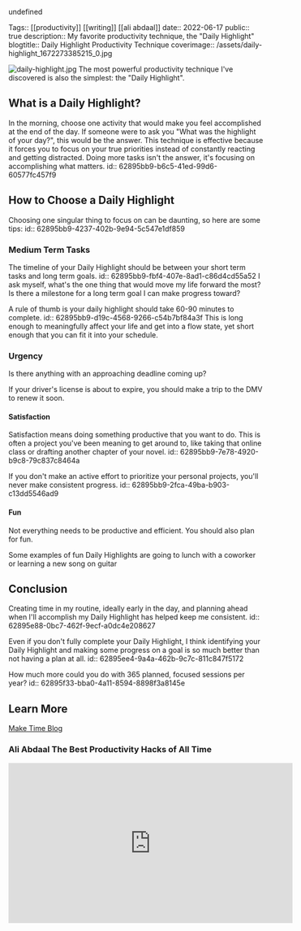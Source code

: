 undefined

Tags:: [[productivity]] [[writing]] [[ali abdaal]]
date:: 2022-06-17
public:: true
description:: My favorite productivity technique, the "Daily Highlight"
blogtitle:: Daily Highlight Productivity Technique
coverimage:: /assets/daily-highlight_1672273385215_0.jpg


![daily-highlight.jpg](../assets/daily-highlight_1672273385215_0.jpg)
The most powerful productivity technique I've discovered is also the simplest: the "Daily Highlight".

## What is a Daily Highlight?

In the morning, choose one activity that would make you feel accomplished at the end of the day. If someone were to ask you "What was the highlight of your day?", this would be the answer.
This technique is effective because it forces you to focus on your true priorities instead of constantly reacting and getting distracted.
Doing more tasks isn't the answer, it's focusing on accomplishing what matters.
id:: 62895bb9-b6c5-41ed-99d6-60577fc457f9


## How to Choose a Daily Highlight

Choosing one singular thing to focus on can be daunting, so here are some tips:
id:: 62895bb9-4237-402b-9e94-5c547e1df859

### Medium Term Tasks

The timeline of your Daily Highlight should be between your short term tasks and long term goals. 
id:: 62895bb9-fbf4-407e-8ad1-c86d4cd55a52
I ask myself, what's the one thing that would move my life forward the most? Is there a milestone for a long term goal I can make progress toward?

A rule of thumb is your daily highlight should take 60-90 minutes to complete.
id:: 62895bb9-d19c-4568-9266-c54b7bf84a3f
This is long enough to meaningfully affect your life and get into a flow state, yet short enough that you can fit it into your schedule.


### Urgency

Is there anything with an approaching deadline coming up?

If your driver's license is about to expire, you should make a trip to the DMV to renew it soon.

#### Satisfaction

Satisfaction means doing something productive that you want to do.
This is often a project you've been meaning to get around to, like taking that online class or drafting another chapter of your novel.
id:: 62895bb9-7e78-4920-b9c8-79c837c8464a

If you don't make an active effort to prioritize your personal projects, you'll never make consistent progress.
id:: 62895bb9-2fca-49ba-b903-c13dd5546ad9

#### Fun

Not everything needs to be productive and efficient. You should also plan for fun.

Some examples of fun Daily Highlights are going to lunch with a coworker or learning a new song on guitar


## Conclusion

Creating time in my routine, ideally early in the day, and planning ahead when I'll accomplish my Daily Highlight has helped keep me consistent.
id:: 62895e88-0bc7-462f-9ecf-a0dc4e208627

Even if you don't fully complete your Daily Highlight, I think identifying your Daily Highlight and making some progress on a goal is so much better than not having a plan at all.
id:: 62895ee4-9a4a-462b-9c7c-811c847f5172

How much more could you do with 365 planned, focused sessions per year?
id:: 62895f33-bba0-4a11-8594-8898f3a8145e
## Learn More

[Make Time Blog](https://maketime.blog/article/feeling-busy-and-distracted-its-not-your-fault/)
### Ali Abdaal The Best Productivity Hacks of All Time

<iframe width="560" height="315" src="https://www.youtube.com/embed/4aYVLpY5FYU?start=397" title="YouTube video player" frameborder="0" allow="accelerometer; autoplay; clipboard-write; encrypted-media; gyroscope; picture-in-picture" allowfullscreen></iframe>





